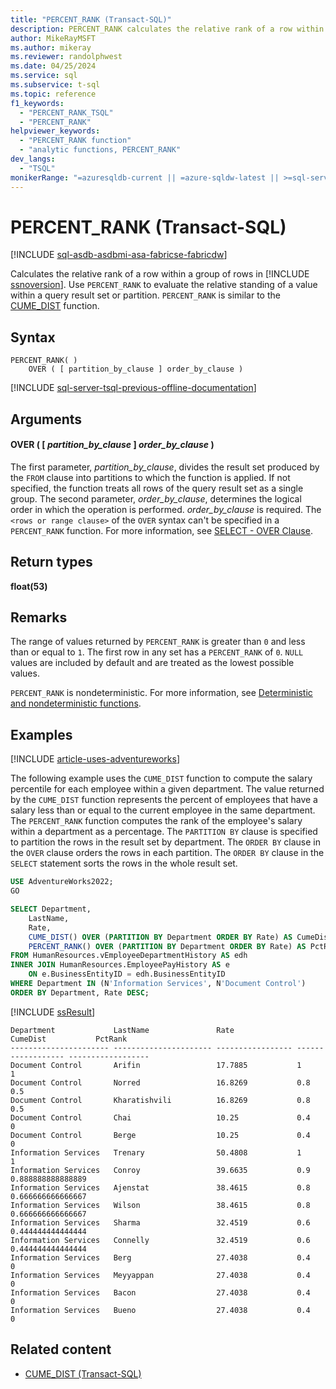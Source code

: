 ```yaml
---
title: "PERCENT_RANK (Transact-SQL)"
description: PERCENT_RANK calculates the relative rank of a row within a group of rows in the SQL Server Database Engine.
author: MikeRayMSFT
ms.author: mikeray
ms.reviewer: randolphwest
ms.date: 04/25/2024
ms.service: sql
ms.subservice: t-sql
ms.topic: reference
f1_keywords:
  - "PERCENT_RANK_TSQL"
  - "PERCENT_RANK"
helpviewer_keywords:
  - "PERCENT_RANK function"
  - "analytic functions, PERCENT_RANK"
dev_langs:
  - "TSQL"
monikerRange: "=azuresqldb-current || =azure-sqldw-latest || >=sql-server-2016 || >=sql-server-linux-2017 || =azuresqldb-mi-current || =fabric"
---
```

# PERCENT_RANK (Transact-SQL)

[!INCLUDE [sql-asdb-asdbmi-asa-fabricse-fabricdw](../../includes/applies-to-version/sql-asdb-asdbmi-asa-fabricse-fabricdw.md)]

Calculates the relative rank of a row within a group of rows in [!INCLUDE [ssnoversion](../../includes/ssnoversion-md.md)]. Use `PERCENT_RANK` to evaluate the relative standing of a value within a query result set or partition. `PERCENT_RANK` is similar to the [CUME_DIST](cume-dist-transact-sql.md) function.

## Syntax

```syntaxsql
PERCENT_RANK( )
    OVER ( [ partition_by_clause ] order_by_clause )
```

[!INCLUDE [sql-server-tsql-previous-offline-documentation](../../includes/sql-server-tsql-previous-offline-documentation.md)]

## Arguments

#### OVER ( [ *partition_by_clause* ] *order_by_clause* )

The first parameter, *partition_by_clause*, divides the result set produced by the `FROM` clause into partitions to which the function is applied. If not specified, the function treats all rows of the query result set as a single group. The second parameter, *order_by_clause*, determines the logical order in which the operation is performed. *order_by_clause* is required. The `<rows or range clause>` of the `OVER` syntax can't be specified in a `PERCENT_RANK` function. For more information, see [SELECT - OVER Clause](../queries/select-over-clause-transact-sql.md).

## Return types

**float(53)**

## Remarks

The range of values returned by `PERCENT_RANK` is greater than `0` and less than or equal to `1`. The first row in any set has a `PERCENT_RANK` of `0`. `NULL` values are included by default and are treated as the lowest possible values.

`PERCENT_RANK` is nondeterministic. For more information, see [Deterministic and nondeterministic functions](../../relational-databases/user-defined-functions/deterministic-and-nondeterministic-functions.md).

## Examples

[!INCLUDE [article-uses-adventureworks](../../includes/article-uses-adventureworks.md)]

The following example uses the `CUME_DIST` function to compute the salary percentile for each employee within a given department. The value returned by the `CUME_DIST` function represents the percent of employees that have a salary less than or equal to the current employee in the same department. The `PERCENT_RANK` function computes the rank of the employee's salary within a department as a percentage. The `PARTITION BY` clause is specified to partition the rows in the result set by department. The `ORDER BY` clause in the `OVER` clause orders the rows in each partition. The `ORDER BY` clause in the `SELECT` statement sorts the rows in the whole result set.

```sql
USE AdventureWorks2022;
GO

SELECT Department,
    LastName,
    Rate,
    CUME_DIST() OVER (PARTITION BY Department ORDER BY Rate) AS CumeDist,
    PERCENT_RANK() OVER (PARTITION BY Department ORDER BY Rate) AS PctRank
FROM HumanResources.vEmployeeDepartmentHistory AS edh
INNER JOIN HumanResources.EmployeePayHistory AS e
    ON e.BusinessEntityID = edh.BusinessEntityID
WHERE Department IN (N'Information Services', N'Document Control')
ORDER BY Department, Rate DESC;
```

[!INCLUDE [ssResult](../../includes/ssresult-md.md)]

```output
Department             LastName               Rate              CumeDist           PctRank
---------------------- ---------------------- ----------------- ------------------ ------------------
Document Control       Arifin                 17.7885           1                  1
Document Control       Norred                 16.8269           0.8                0.5
Document Control       Kharatishvili          16.8269           0.8                0.5
Document Control       Chai                   10.25             0.4                0
Document Control       Berge                  10.25             0.4                0
Information Services   Trenary                50.4808           1                  1
Information Services   Conroy                 39.6635           0.9                0.888888888888889
Information Services   Ajenstat               38.4615           0.8                0.666666666666667
Information Services   Wilson                 38.4615           0.8                0.666666666666667
Information Services   Sharma                 32.4519           0.6                0.444444444444444
Information Services   Connelly               32.4519           0.6                0.444444444444444
Information Services   Berg                   27.4038           0.4                0
Information Services   Meyyappan              27.4038           0.4                0
Information Services   Bacon                  27.4038           0.4                0
Information Services   Bueno                  27.4038           0.4                0
```

## Related content

- [CUME_DIST (Transact-SQL)](cume-dist-transact-sql.md)
